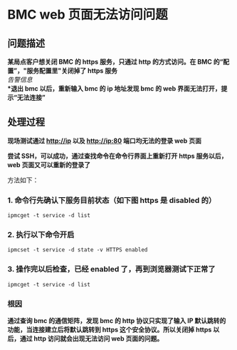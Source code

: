 # BMC web 页面无法访问问题

## 问题描述

**某局点客户想关闭 BMC 的 https 服务，只通过 http 的方式访问。在 BMC 的“配置”，"服务配置里"关闭掉了 https 服务**  
_告警信息_  
**\*退出 bmc 以后，重新输入 bmc 的 ip 地址发现 bmc 的 web 界面无法打开，提示“无法连接”**

## 处理过程

**现场测试通过 <http://ip> 以及 <http://ip:80> 端口均无法的登录 web 页面**

**尝试 SSH，可以成功，通过查找命令在命令行界面上重新打开 https 服务以后，web 页面又可以重新的登录了**

方法如下：

### 1. 命令行先确认下服务目前状态（如下图 https 是 disabled 的）

```shell
ipmcget -t service -d list
```

### 2. 执行以下命令开启

```shell
ipmcset -t service -d state -v HTTPS enabled
```

### 3. 操作完以后检查，已经 enabled 了，再到浏览器测试下正常了

```shell
ipmcget -t service -d list
```

### 根因

**通过查询 bmc 的通信矩阵，发现 bmc 的 http 协议只实现了输入 IP 默认跳转的功能，当连接建立后将默认跳转到 https 这个安全协议。所以关闭掉 https 以后，通过 http 访问就会出现无法访问 web 页面的问题。**
